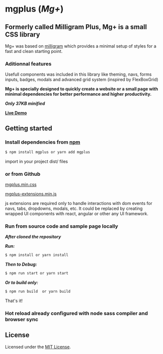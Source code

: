 # mgplus (*Mg+*)

## Formerly called Milligram Plus, Mg+ is a small CSS library 
 
Mg+ was based on [milligram](https://github.com/milligram/milligram) which provides a minimal setup of styles for a fast and clean starting point.

### Aditionnal features

Usefull components was included in this library like theming, navs, forms inputs, badges, modals and advanced grid system (inspired by FlexBoxGrid)

**Mg+ is specially designed to quickly create a website or a small page with minimal dependencies for better performance and higher productivity.**

***_Only 37KB minified_***

**[Live Demo](https://evodim.github.io/mgplus/)**
 
## Getting started

### Install dependencies from [npm](https://www.npmjs.com/package/mgplus) 

```sh
$ npm install mgplus or yarn add mgplus
```

import in your project dist/ files

### or from Github

[mgplus.min.css](https://github.com/Evodim/mgplus/blob/master/dist/mg-plus.min.css)

[mgplus-extensions.min.js](https://github.com/Evodim/mgplus/blob/master/dist/mg-plus-extensions.min.js)

js extensions are required only to handle interactions with dom events for navs, tabs, dropdowns, modals, etc.
It could be replaced by creating wrapped UI components with react, angular or other any UI framework.

### Run from source code and sample page locally
**_After cloned the repository_**

**_Run:_**

```sh
$ npm install or yarn install
```

**_Then to Debug:_**

```sh
$ npm run start or yarn start
```

**_Or to build only:_**

```sh
$ npm run build  or yarn build
```

That's it!

### Hot reload already configured with node sass compiler and browser sync

## License

Licensed under the [MIT License](https://raw.githubusercontent.com/Evodim/mgplus/master/LICENSE).


